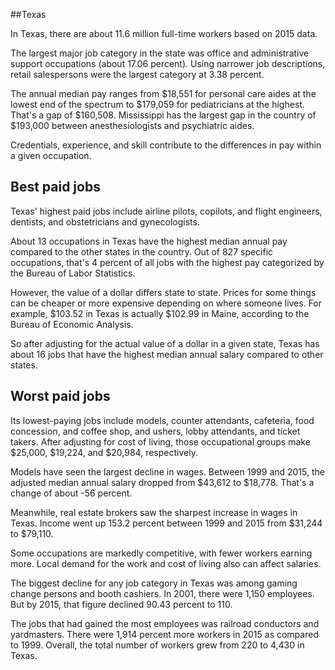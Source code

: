 

##Texas

In Texas, there are about 11.6 million full-time workers based on 2015 data.

The largest major job category in the state was <span class='occ_title_em'>office and administrative support occupations</span> (about 17.06 percent). Using narrower job descriptions, <span class='occ_title_em'>retail salespersons</span> were the largest category at 3.38 percent.
               
The annual median pay ranges from $18,551 for <span class='occ_title_em'>personal care aides</span> at the lowest end of the spectrum to  $179,059 for <span class='occ_title_em'>pediatricians</span> at the highest. That's a gap of $160,508. Mississippi has the largest gap in the country of $193,000 between <span class='occ_title_em'>anesthesiologists and psychiatric aides</span>.
          
Credentials, experience, and skill contribute to the differences in pay within a given occupation.

## Best paid jobs
Texas' highest paid jobs include <span class='occ_title_em'>airline pilots, copilots, and flight engineers, dentists</span>, and <span class='occ_title_em'>obstetricians and gynecologists</span>.
               
About 13 occupations in Texas have the highest median annual pay compared to the other states in the country. Out of 827 specific occupations, that's 4 percent of all jobs with the highest pay categorized by the Bureau of Labor Statistics.
               
However, the value of a dollar differs state to state. Prices for some things can be cheaper or more expensive depending on where someone lives. For example, $103.52 in Texas is actually $102.99 in Maine, according to the Bureau of Economic Analysis.
               
So after adjusting for the actual value of a dollar in a given state, Texas has about 16 jobs that have the highest median annual salary compared to other states.
               
## Worst paid jobs

Its lowest-paying jobs include <span class='occ_title_em'>models</span>, <span class='occ_title_em'>counter attendants, cafeteria, food concession, and coffee shop</span>, and <span class='occ_title_em'>ushers, lobby attendants, and ticket takers</span>. After adjusting for cost of living, those occupational groups make $25,000,  $19,224, and  $20,984, respectively.
               
<span class='occ_title_em'>Models</span> have seen the largest decline in wages. Between 1999 and 2015, the adjusted median annual salary dropped from $43,612 to $18,778. That's a change of about -56 percent.
               
Meanwhile, <span class='occ_title_em'>real estate brokers</span> saw the sharpest increase in wages in Texas. Income went up 153.2 percent between 1999 and 2015 from $31,244 to $79,110.

Some occupations are markedly competitive, with fewer workers earning more. Local demand for the work and cost of living also can affect salaries.

            
The biggest decline for any job category in Texas was among <span class='occ_title_em'>gaming change persons and booth cashiers</span>. In 2001, there were 1,150 employees. But by 2015, that figure declined 90.43 percent to 110. 
               
The jobs that had gained the most employees was railroad conductors and yardmasters. There were 1,914 percent more workers in 2015 as compared to 1999. Overall, the total number of workers grew from 220 to 4,430 in Texas.
